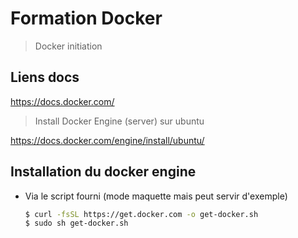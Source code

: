 # Formation Docker

> Docker initiation

## Liens docs

https://docs.docker.com/

> Install Docker Engine (server) sur ubuntu

https://docs.docker.com/engine/install/ubuntu/

## Installation du docker engine 

- Via le script fourni (mode maquette mais peut servir d'exemple)

  ```bash
  $ curl -fsSL https://get.docker.com -o get-docker.sh
  $ sudo sh get-docker.sh
  ```